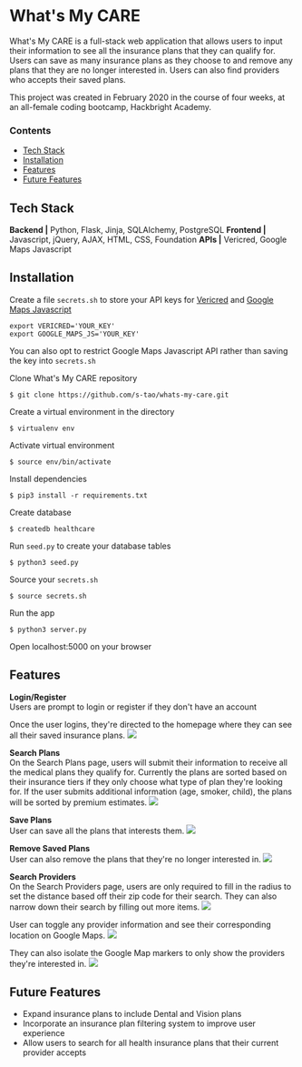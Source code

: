 # What's My CARE

What's My CARE is a full-stack web application that allows users to input their 
information to see all the insurance plans that they can qualify for. Users can 
save as many insurance plans as they choose to and remove any plans that they 
are no longer interested in. Users can also find providers who accepts their 
saved plans.

This project was created in February 2020 in the course of four weeks, at an 
all-female coding bootcamp, Hackbright Academy. 

### Contents

* [Tech Stack](#techstack)
* [Installation](#install)
* [Features](#features)
* [Future Features](#future-features)

## <a name=techstack></a>Tech Stack

**Backend |** Python, Flask, Jinja, SQLAlchemy, PostgreSQL 
**Frontend |** Javascript, jQuery, AJAX, HTML, CSS, Foundation 
**APIs |** Vericred, Google Maps Javascript

## <a name=install></a>Installation

Create a file `secrets.sh` to store your API keys for [Vericred](https://developers.vericred.com/) 
and [Google Maps Javascript](https://developers.google.com/maps/documentation/javascript/tutorial)
```
export VERICRED='YOUR_KEY'
export GOOGLE_MAPS_JS='YOUR_KEY'
```
You can also opt to restrict Google Maps Javascript API rather than saving the
key into `secrets.sh`

Clone What's My CARE repository
```
$ git clone https://github.com/s-tao/whats-my-care.git
```
Create a virtual environment in the directory
```
$ virtualenv env
```
Activate virtual environment
```
$ source env/bin/activate
```
Install dependencies 
```
$ pip3 install -r requirements.txt
```
Create database
```
$ createdb healthcare
```
Run `seed.py` to create your database tables
```
$ python3 seed.py
```
Source your `secrets.sh`
```
$ source secrets.sh
```
Run the app
```
$ python3 server.py
```
Open localhost:5000 on your browser

## <a name=features></a>Features
**Login/Register** <br>
Users are prompt to login or register if they don't have an account 

Once the user logins, they're directed to the homepage where they can see all 
their saved insurance plans. 
![](/README_gif/login.gif)

**Search Plans** <br>
On the Search Plans page, users will submit their information to receive all the 
medical plans they qualify for. Currently the plans are sorted based on their 
insurance tiers if they only choose what type of plan they're looking for. If the
user submits additional information (age, smoker, child), the plans will be sorted
by premium estimates. 
![](/README_gif/search_plans.gif)

**Save Plans** <br>
User can save all the plans that interests them. 
![](/README_gif/save_plans.gif)

**Remove Saved Plans** <br>
User can also remove the plans that they're no longer interested in. 
![](/README_gif/remove_plan.gif)

**Search Providers** <br>
On the Search Providers page, users are only required to fill in the radius to 
set the distance based off their zip code for their search. They can also narrow
down their search by filling out more items. 
![](/README_gif/search_providers.gif)

User can toggle any provider information and see their corresponding location on
Google Maps. 
![](/README_gif/toggle_providers.gif)

They can also isolate the Google Map markers to only show the providers they're 
interested in. 
![](/README_gif/indiv_provider.gif)

## <a name=future-features></a>Future Features
* Expand insurance plans to include Dental and Vision plans
* Incorporate an insurance plan filtering system to improve user experience
* Allow users to search for all health insurance plans that their current provider
accepts
